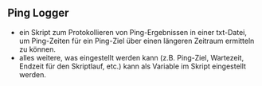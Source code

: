 ## Ping Logger
- ein Skript zum Protokollieren von Ping-Ergebnissen in einer txt-Datei, um Ping-Zeiten für ein Ping-Ziel über einen längeren Zeitraum ermitteln zu können.
- alles weitere, was eingestellt werden kann (z.B. Ping-Ziel, Wartezeit, Endzeit für den Skriptlauf, etc.) kann als Variable im Skript eingestellt werden.